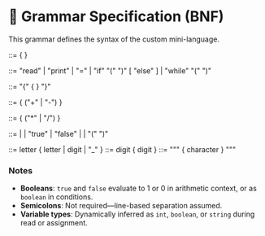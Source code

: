 # 📜 Grammar Specification (BNF)

This grammar defines the syntax of the custom mini-language.

<program> ::= { <statement> }

<statement> ::= "read" <id> | "print" <id> | <id> "=" <expression> | "if" "(" <expression> ")" <block> [ "else" <block> ] | "while" "(" <expression> ")" <block>

<block> ::= "{" { <statement> } "}"

<expression> ::= <term> { ("+" | "-") <term> }

<term> ::= <factor> { ("*" | "/") <factor> }

<factor> ::= <number> | <string> | "true" | "false" | <id> | "(" <expression> ")"

<id> ::= letter { letter | digit | "_" } <number> ::= digit { digit } <string> ::= """ { character } """


### Notes

- **Booleans**: `true` and `false` evaluate to 1 or 0 in arithmetic context, or as `boolean` in conditions.
- **Semicolons**: Not required—line-based separation assumed.
- **Variable types**: Dynamically inferred as `int`, `boolean`, or `string` during read or assignment.